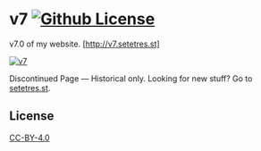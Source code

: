 v7 [![Github License](https://img.shields.io/github/license/setetres/v7.svg)](https://github.com/setetres/v7/blob/master/LICENSE)
==

v7.0 of my website. [http://v7.setetres.st]

[![v7](http://files.setetres.st/img/v7-desktop.png?v=2&raw=true)](http://v7.setetres.st)

Discontinued Page &#8212; Historical only. Looking for new stuff? Go to [setetres.st].

License
-------

[CC-BY-4.0]

[setetres.st]: http://setetres.st
[http://v7.setetres.st]: http://v7.setetres.st
[CC-BY-4.0]: http://creativecommons.org/licenses/by/4.0
